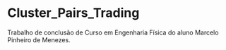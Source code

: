 # Cluster_Pairs_Trading
Trabalho de conclusão de Curso em Engenharia Física do aluno Marcelo Pinheiro de Menezes.

